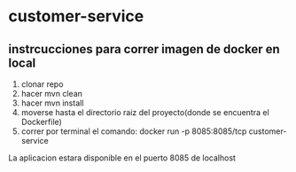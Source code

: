 # customer-service

## instrcucciones para correr imagen de docker en local 

1. clonar repo
2. hacer mvn clean
3. hacer mvn install
4. moverse hasta el directorio raiz del proyecto(donde se encuentra el Dockerfile)
5. correr por terminal el comando: docker run -p 8085:8085/tcp customer-service

La aplicacion estara disponible en el puerto 8085 de localhost